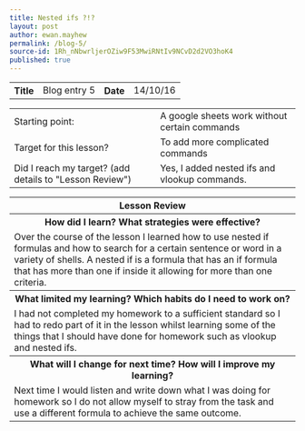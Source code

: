 ```yaml
---
title: Nested ifs ?!?
layout: post
author: ewan.mayhew
permalink: /blog-5/
source-id: 1Rh_nNbwrljerOZiw9F53MwiRNtIv9NCvD2d2VO3hoK4
published: true
---
```

<table style="width:100%">
  <tr>
    <th>Title</th>
    <td>Blog entry 5</td>
    <th>Date</th>
    <td>14/10/16</td>
  </tr>
</table>


<table>
  <tr>
    <td>Starting point:</td>
    <td>A google sheets work without certain commands</td>
  </tr>
  <tr>
    <td>Target for this lesson?</td>
    <td>To add more complicated commands</td>
  </tr>
  <tr>
    <td>Did I reach my target? 
(add details to "Lesson Review")</td>
    <td>Yes, I added nested ifs and vlookup commands.</td>
  </tr>
</table>


<table>
  <tr>
    <th>Lesson Review</th>
  </tr>
  <tr>
    <th>How did I learn? What strategies were effective? </th>
  </tr>
  <tr>
    <td>Over the course of the lesson I learned how to use nested if formulas and how to search for a certain sentence or word in a variety of shells. A nested if is a formula that has an if formula that has more than one if inside it allowing for more than one criteria.</td>
  </tr>
  <tr>
    <th>What limited my learning? Which habits do I need to work on? </th>
  </tr>
  <tr>
    <td>I had not completed my homework to a sufficient standard so I had to redo part of it in the lesson whilst learning some of the things that I should have done for homework such as vlookup and nested ifs. </td>
  </tr>
  <tr>
    <th>What will I change for next time? How will I improve my learning?</th>
  </tr>
  <tr>
    <td>Next time I would listen and write down what I was doing for homework so I do not allow myself to stray from the task and use a different formula to achieve the same outcome.</td>
  </tr>
</table>


<table style="width:100%">
